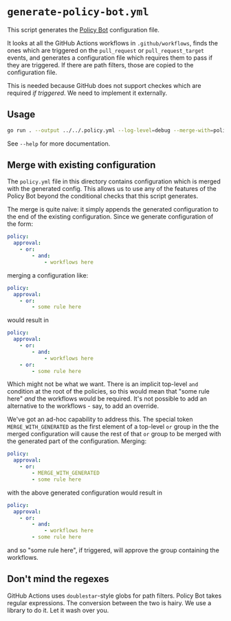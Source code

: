 # `generate-policy-bot.yml`

This script generates the [Policy Bot][policy-bot] configuration file.

It looks at all the GitHub Actions workflows in `.github/workflows`, finds the
ones which are triggered on the `pull_request` or `pull_request_target` events,
and generates a configuration file which requires them to pass if they are
triggered. If there are path filters, those are copied to the configuration
file.

This is needed because GitHub does not support checkes which are required _if
triggered_. We need to implement it externally.

[policy-bot]: https://github.com/palantir/policy-bot

## Usage

```bash
go run . --output ../../.policy.yml --log-level=debug --merge-with=policy.yml
```

See `--help` for more documentation.

## Merge with existing configuration

The `policy.yml` file in this directory contains configuration which is merged
with the generated config. This allows us to use any of the features of the
Policy Bot beyond the conditional checks that this script generates.

The merge is quite naive: it simply appends the generated configuration to the
end of the existing configuration. Since we generate configuration of the form:

```yaml
policy:
  approval:
    - or:
        - and:
            - workflows here
```

merging a configuration like:

```yaml
policy:
  approval:
    - or:
        - some rule here
```

would result in

```yaml
policy:
  approval:
    - or:
        - and:
            - workflows here
    - or:
        - some rule here
```

Which might not be what we want. There is an implicit top-level `and` condition
at the root of the policies, so this would mean that "some rule here" _and_ the
workflows would be required. It's not possible to add an alternative to the
workflows - say, to add an override.

We've got an ad-hoc capability to address this. The special token
`MERGE_WITH_GENERATED` as the first element of a top-level `or` group in the the
merged configuration will cause the rest of that `or` group to be merged with
the generated part of the configuration. Merging:

```yaml
policy:
  approval:
    - or:
        - MERGE_WITH_GENERATED
        - some rule here
```

with the above generated configuration would result in

```yaml
policy:
  approval:
    - or:
        - and:
            - workflows here
        - some rule here
```

and so "some rule here", if triggered, will approve the group containing the
workflows.

## Don't mind the regexes

GitHub Actions uses `doublestar`-style globs for path filters. Policy Bot takes
regular expressions. The conversion between the two is hairy. We use a library
to do it. Let it wash over you.
